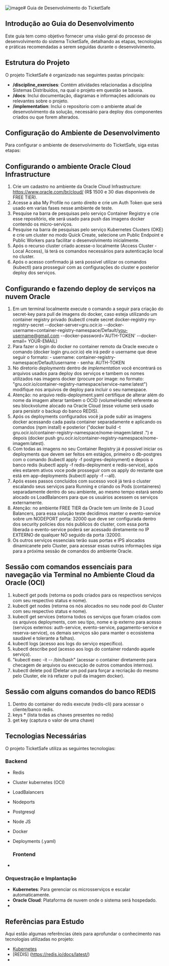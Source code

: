![image](https://github.com/user-attachments/assets/5a3d8d42-8154-4e3a-85df-2131fdf4f82e)# Guia de Desenvolvimento do TicketSafe

## Introdução ao Guia do Desenvolvimento

   Este guia tem como objetivo fornecer uma visão geral do processo de desenvolvimento do sistema TicketSafe, detalhando as etapas, tecnologias e práticas recomendadas a serem seguidas durante o desenvolvimento.

## Estrutura do Projeto

   O projeto TicketSafe é organizado nas seguintes pastas principais:  
     
-  **/discipline\_exercises**: Contém atividades relacionadas a disciplina Sistemas Distribuídos, na qual o projeto em questão se baseia.
-   **/docs**: Inclui documentação, diagramas e informações adicionais ou relevantes sobre o projeto.
-   **/implementation**: Inclui o repositorio com o ambiente atual de desenvolvimento da solução, necessário para deploy dos componentes criados ou que forem alterados.
## Configuração do Ambiente de Desenvolvimento

   Para configurar o ambiente de desenvolvimento do TicketSafe, siga estas etapas:  
   
## Configurando o ambiente Oracle Cloud Infrastructure
1.   Crie um cadastro no ambiente da Oracle Cloud Infrastructure: https://www.oracle.com/br/cloud/ (R$ 1500 e 30 dias disponíveis de FREE TIER).
2.   Acesse a aba My Profile no canto direito e crie um Auth Token que será usado em varias fases nesse ambiente de teste.
3.   Pesquise na barra de pesquisas pelo serviço Container Registry e crie esse repositório, ele será usado para push das imagens docker contendo os micro-serviços.
4.   Pesquise na barra de pesquisas pelo serviço Kubernetes Clusters (OKE) e crie um cluster no modo Quick Create, selecione um Public Endpoint e Public Workers para facilitar o desenvolvimento inicialmente.
5.   Após o recurso cluster criado acesse-o localmente (Access Cluster - Local Access), lá terá os comandos necessários para autenticação local no cluster.
6.   Após o acesso confirmado já será possivel utilizar os comandos (kubectl) para prosseguir com as configurações do cluster e posterior deploy dos serviços.

## Configurando e fazendo deploy de serviços na nuvem Oracle
1.   Em um terminal localmente execute o comando a seguir para criação do secret-key para pull de imagens do docker, caso esteja utilizando um container registry privado (kubectl create secret docker-registry my-registry-secret --docker-server=gru.ocir.io --docker-username=container-registry-namespace/Default/you-username@gmail.com --docker-password='AUTH-TOKEN' --docker-email= YOUR-EMAIL)
2.   Para fazer o login do docker no container remoto da Oracle execute o comando (docker login gru.ocir.io) ele irá pedir o username que deve seguir o formato: - username: container-registry-namespace/Default/username - senha: AUTH-TOKEN
3.   No diretorio *deployments* dentro de *implementation* você encontrará os arquivos usados para deploy dos serviços e tambem os nomes utilizados nas imagens docker (procure por image: no formato: "gru.ocir.io/container-registry-namespace/service-name:latest") modifique nos arquivos de deploy para incluir o seu namespace.
4.   Atenção: no arquivo redis-deployment.yaml certifique de alterar além do nome da imagem alterar tambem o OCID (volumeHandle) referente ao seu blockvolume alocado na Oracle Cloud (esse volume será usado para persistir o backup do banco REDIS).
5.   Após os deployments configurados você ja pode subir as imagens docker acessando cada pasta container separadamente e aplicando os comandos (npm install) e posterior ("docker build -t gru.ocir.io/container-registry-namespace/nome-imagem:latest .") e depois (docker push gru.ocir.io/container-registry-namespace/nome-imagem:latest).
6.   Com todas as imagens no seu Container Registry já é possível iniciar os deployments que devem ser feitos em estágios, primeiro o db-postgres com o comando (kubectl apply -f postgres-deployment) e depois o banco redis (kubectl apply -f redis-deployment e redis-service), após eles estarem ativos voce pode prosseguir com os apply do restante que está em app-deployments (kubectl apply -f --all).
7.   Após esses passos concluidos com sucesso você já terá o cluster escalando seus serviços para Running e criando os Pods (containeres) separadamente dentro do seu ambiente, ao mesmo tempo estará sendo alocado os LoadBalancers para que os usuários acessem os serviços externamente.
8.   Atenção: no ambiente FREE TIER da Oracle tem um limite de 3 Loud Balancers, para essa solução teste decidimos manter o evento-service sobre um NODEPORT porta: 32000 que deve ser configurada dentro dos security policies dos nós publicos do cluster, com essa porta liberada o evento-service poderá ser acessado diretamente no IP EXTERNO de qualquer NÓ seguido da porta :32000.
9.   Os outros serviços essenciais terão suas portas e IPS alocados dinamicanete pelo Cluster, para acessar essas outras informações siga para a próxima sessão de comandos do ambiente Oracle.
   
## Sessão com comandos essenciais para navegação via Terminal no Ambiente Cloud da Oracle (OCI)
1.   kubectl get pods (retorna os pods criados para os respectivos serviços com seu respectivo status e nome).
2.   kubectl get nodes (retorna os nós alocados no seu node pool do Cluster com seu respectivo status e nome).
3.   kubectl get services (retorna todos os serviços que foram criados com os arquivos deployments, com seu tipo, nome e ip externo para acesso (serviços externos: auth-service, evento-service, pagamento-service e reserva-service), os demais serviços são para manter o ecosistema saudável e tolerante a falhas).
4.   kubectl logs <nome-pod> (acesso aos logs do serviço específico).
5.   kubectl describe pod <nome-pod> (acesso aos logs do container rodando aquele serviço).
6.   "kubectl exec -it <nome-pod> -- /bin/bash" (acessar o container diretamente para checagem de arquivos ou execução de outros comandos internos).
7.   kubectl delete pod <nome-pod> (Deletar um pod para forçar a recriação do mesmo pelo Cluster, ele irá refazer o pull da imagem docker).

## Sessão com alguns comandos do banco REDIS
1.   Dentro do container do redis execute (redis-cli) para acessar o cliente/banco redis.
2.   keys * (lista todas as chaves presentes no redis)
3.   get key (captura o valor de uma chave)


## Tecnologias Necessárias
   
   O projeto TicketSafe utiliza as seguintes tecnologias: 

   ### Backend

* Redis
* Cluster kubernetes (OCI)
* LoadBalancers
* Nodeports
* Postgresql
* Node JS
* Docker
* Deployments (.yaml)


   ### Frontend

* 


   ### Orquestração e Implantação

* **Kubernetes**: Para gerenciar os microsserviços e escalar automaticamente.  
* **Oracle Cloud**: Plataforma de nuvem onde o sistema será hospedado.  
* 

## Referências para Estudo

   Aqui estão algumas referências úteis para aprofundar o conhecimento nas tecnologias utilizadas no projeto:  
     
* [Kubernetes](https://kubernetes.io/pt-br/)
* [REDIS] (https://redis.io/docs/latest/)
* 
